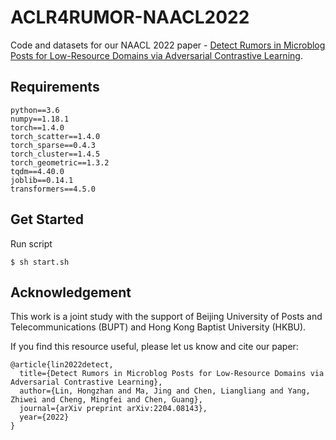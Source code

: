 # ACLR4RUMOR-NAACL2022

Code and datasets for our NAACL 2022 paper - [Detect Rumors in Microblog Posts for Low-Resource Domains via Adversarial Contrastive Learning](https://arxiv.org/pdf/2204.08143.pdf).

## Requirements
```
python==3.6  
numpy==1.18.1  
torch==1.4.0  
torch_scatter==1.4.0  
torch_sparse==0.4.3  
torch_cluster==1.4.5  
torch_geometric==1.3.2  
tqdm==4.40.0  
joblib==0.14.1
transformers==4.5.0
```

## Get Started
Run script
```
$ sh start.sh
```

## Acknowledgement
This work is a joint study with the support of Beijing University of Posts and Telecommunications (BUPT) and Hong Kong Baptist University (HKBU).

If you find this resource useful, please let us know and cite our paper:
```
@article{lin2022detect,
  title={Detect Rumors in Microblog Posts for Low-Resource Domains via Adversarial Contrastive Learning},
  author={Lin, Hongzhan and Ma, Jing and Chen, Liangliang and Yang, Zhiwei and Cheng, Mingfei and Chen, Guang},
  journal={arXiv preprint arXiv:2204.08143},
  year={2022}
}
```
